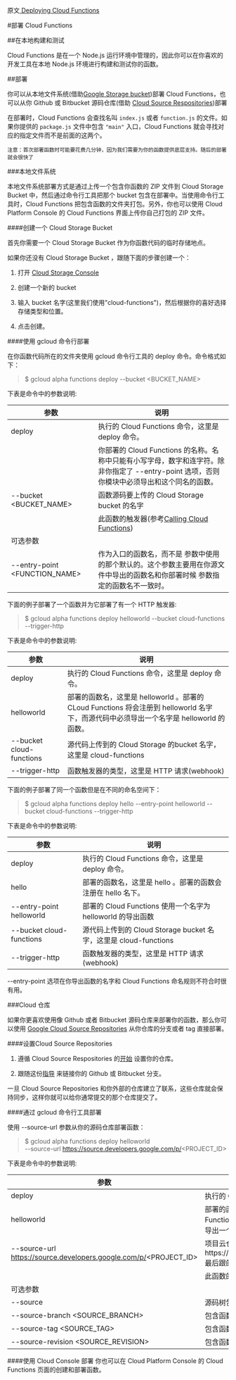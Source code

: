 原文[ Deploying Cloud Functions](https://cloud.google.com/functions/deploying)

#部署 Cloud Functions

##在本地构建和测试

Cloud Functions 是在一个 Node.js 运行环境中管理的，因此你可以在你喜欢的开发工具在本地 Node.js 环境进行构建和测试你的函数。

##部署

你可以从本地文件系统(借助[Google Storage bucket](https://cloud.google.com/storage/docs/))部署 Cloud Functions，也可以从你 Github 或 Bitbucket 源码仓库(借助 [Cloud Source Respositories](https://cloud.google.com/tools/cloud-repositories/docs/))部署

在部署时，Cloud Functions 会查找名叫 `index.js` 或者 `function.js` 的文件。如果你提供的 `package.js` 文件中包含 `"main"` 入口，Cloud Functions 就会寻找对应的指定文件而不是前面的这两个。

```
注意：首次部署函数时可能要花费几分钟，因为我们需要为你的函数提供底层支持。随后的部署就会很快了

```

###本地文件系统

本地文件系统部署方式是通过上传一个包含你函数的 ZIP 文件到 Cloud Storage Bucket 中，然后通过命令行工具把那个 bucket 包含在部署中。当使用命令行工具时，Cloud Functions 把包含函数的文件夹打包。另外，你也可以使用 Cloud Platform Console 的 Cloud Functions 界面上传你自己打包的 ZIP 文件。

####创建一个 Cloud Storage Bucket

首先你需要一个 Cloud Storage Bucket 作为你函数代码的临时存储地点。

 如果你还没有 Cloud Storage Bucket ，跟随下面的步骤创建一个：

1. 打开 [Cloud Storage Console](https://console.cloud.google.com/project/_/storage/browser?_ga=1.242691842.1008720489.1449201561)

2. 创建一个新的 bucket

3. 输入 bucket 名字(这里我们使用"cloud-functions")，然后根据你的喜好选择存储类型和位置。

4. 点击创建。

####使用 gcloud 命令行部署

在你函数代码所在的文件夹使用 gcloud 命令行工具的 deploy 命令。命令格式如下：

> $ gcloud alpha functions deploy <NAME> --bucket <BUCKET_NAME> <TRIGGER>

下表是命令中的参数说明:

参数|说明
----|----
deploy| 执行的 Cloud Functions 命令，这里是 deploy 命令。
<NAME>| 你部署的 Cloud Functions 的名称。名称中只能有小写字母，数字和连字符。除非你指定了 --entry-point 选项，否则你模块中必须导出和这个同名的函数。
--bucket <BUCKET_NAME>| 函数源码要上传的 Cloud Storage bucket 的名字
<TRIGGER>|此函数的触发器(参考[Calling Cloud Functions](https://cloud.google.com/functions/calling)) 
可选参数|
--entry-point <FUNCTION_NAME>|作为入口的函数名，而不是<NAME> 参数中使用的那个默认的。这个参数主要用在你源文件中导出的函数名和你部署时候<NAME> 参数指定的函数名不一致时。

下面的例子部署了一个函数并为它部署了有一个 HTTP 触发器:

> $ gcloud alpha functions deploy helloworld --bucket cloud-functions --trigger-http

下表是命令中的参数说明:

参数|说明
----|----
deploy| 执行的 Cloud Functions 命令，这里是 deploy 命令。
helloworld| 部署的函数名，这里是 helloworld 。部署的 CLoud Functions 将会注册到 helloworld 名字下，而源代码中必须导出一个名字是 helloworld 的函数。
--bucket cloud-functions| 源代码上传到的 Cloud Storage 的bucket 名字，这里是 cloud-functions
--trigger-http|函数触发器的类型，这里是 HTTP 请求(webhook)

下面的例子部署了同一个函数但是在不同的命名空间下：

> $ gcloud alpha functions deploy hello --entry-point helloworld --bucket cloud-functions --trigger-http

下表是命令中的参数说明:

参数|说明
----|----
deploy| 执行的 Cloud Functions 命令，这里是 deploy 命令。
hello | 部署的函数名，这里是 hello 。部署的函数会注册在 hello 名下。
--entry-point helloworld|部署的 Cloud Functions 使用一个名字为 helloworld 的导出函数
--bucket cloud-functions| 源代码上传到的 Cloud Storage bucket 名字，这里是 cloud-functions
--trigger-http|函数触发器的类型，这里是 HTTP 请求(webhook)

--entry-point 选项在你导出函数的名字和 Cloud Functions 命名规则不符合时很有用。

###Cloud 仓库

如果你更喜欢使用像 Github 或者 Bitbucket 源码仓库来部署你的函数，那么你可以使用 [Google Cloud Source Repositories](https://cloud.google.com/tools/cloud-repositories/docs) 从你仓库的分支或者 tag 直接部署。

####设置Cloud Source Repositories  

1. 遵循 Cloud Source Respositories 的[开始](https://cloud.google.com/tools/cloud-repositories/docs/cloud-repositories-setup) 设置你的仓库。

2. 跟随这份[指导](https://cloud.google.com/tools/cloud-repositories/docs/cloud-repositories-hosted-repository) 来链接你的 Github 或 Bitbucket 分支。

一旦 Cloud Source Repositories 和你外部的仓库建立了联系，这些仓库就会保持同步，这样你就可以给你通常提交的那个仓库提交了。

####通过 gcloud 命令行工具部署

使用 --source-url 参数从你的源码仓库部署函数：

>$ gcloud alpha functions deploy helloworld \
  --source-url https://source.developers.google.com/p/<PROJECT_ID> <TRIGGER>

下表是命令中的参数说明:

参数|说明
----|----
deploy| 执行的 Cloud Functions 命令，这里是 deploy 命令。
helloworld| 部署的函数名，这里是 helloworld 。部署的 CLoud Functions 将会注册到 helloworld 名字下，而源代码中必须导出一个名字是 helloworld 的函数。
--source-url https://source.developers.google.com/p/<PROJECT_ID>| 项目云仓库的 url 。格式应该是https://source.developers.google.com/p/<PROJECT_ID> 最后跟的是你的 Cloud Project ID
<TRIGGER>|此函数的触发器(参考[Calling Cloud Functions](https://cloud.google.com/functions/calling)) 
可选参数|
--source <SOURCE>|源码树包含函数的路径。例如 "/functions"
--source-branch <SOURCE_BRANCH>|包含函数源码的分支名
--source-tag <SOURCE_TAG> |包含函数源码的 tag 名
--source-revision <SOURCE_REVISION>	|包含函数源码的 revision 名

####使用 Cloud Console 部署
你也可以在 Cloud Platform Console 的 Cloud Functions 页面的创建和部署函数。
